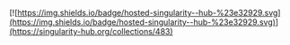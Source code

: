 [![https://img.shields.io/badge/hosted-singularity--hub-%23e32929.svg](https://img.shields.io/badge/hosted-singularity--hub-%23e32929.svg)](https://singularity-hub.org/collections/483)
